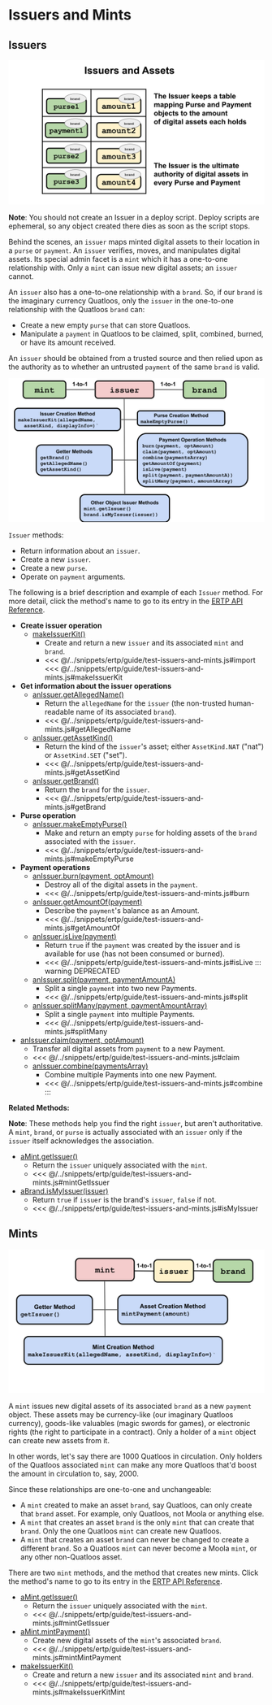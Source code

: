 # Issuers and  Mints

## Issuers
![Issuer structure](./assets/issuers-and-assets.svg)

**Note**: You should not create an Issuer in a deploy script. Deploy scripts are ephemeral, so any object 
created there dies as soon as the script stops.

Behind the scenes, an `issuer` maps minted digital assets to their location in a `purse`
or `payment`. An `issuer` verifies, moves, and manipulates digital assets. 
Its special admin facet is a `mint` which it has a one-to-one
relationship with. Only a `mint` can issue new digital assets; an `issuer` cannot.

An `issuer` also has a one-to-one relationship with a `brand`. So, if
our `brand` is the imaginary currency Quatloos, only
the `issuer` in the one-to-one relationship with the Quatloos `brand`
can:
- Create a new empty `purse` that can store Quatloos.
- Manipulate a `payment` in Quatloos to be claimed, split, combined,
burned, or have its amount received.

An `issuer` should be obtained from a trusted source and
then relied upon as the authority as to whether an untrusted `payment`
of the same `brand` is valid.
 
![Issuer methods](./assets/issuer1.svg)

`Issuer` methods:
- Return information about an `issuer`.
- Create a new `issuer`.
- Create a new `purse`. 
- Operate on `payment` arguments.

The following is
a brief description and example of each `Issuer` method. For
more detail, click the method's name to go to its entry in the [ERTP
API Reference](/reference/ertp-api/).

- **Create issuer operation**
  - [makeIssuerKit()](/reference/ertp-api/issuer#makeissuerkit-allegedname-assetkind-displayinfo-optshutdownwithfailure-elementshape)
    - Create and return a new `issuer` and its associated `mint` and `brand`.
    - <<< @/../snippets/ertp/guide/test-issuers-and-mints.js#import
      <<< @/../snippets/ertp/guide/test-issuers-and-mints.js#makeIssuerKit
- **Get information about the issuer operations**
  - [anIssuer.getAllegedName()](/reference/ertp-api/issuer#anissuer-getallegedname)
    - Return the `allegedName` for the `issuer` (the non-trusted human-readable name of its associated `brand`).
    - <<< @/../snippets/ertp/guide/test-issuers-and-mints.js#getAllegedName
  - [anIssuer.getAssetKind()](/reference/ertp-api/issuer#anissuer-getassetkind)
    - Return the kind of the `issuer`'s asset; either `AssetKind.NAT` ("nat") or `AssetKind.SET` ("set").
    - <<< @/../snippets/ertp/guide/test-issuers-and-mints.js#getAssetKind
  - [anIssuer.getBrand()](/reference/ertp-api/issuer#anissuer-getbrand)
    - Return the `brand` for the `issuer`.
    - <<< @/../snippets/ertp/guide/test-issuers-and-mints.js#getBrand
- **Purse operation**
  - [anIssuer.makeEmptyPurse()](/reference/ertp-api/issuer#anissuer-makeemptypurse)
    - Make and return an empty `purse` for holding assets of the `brand` associated with the `issuer`.
    - <<< @/../snippets/ertp/guide/test-issuers-and-mints.js#makeEmptyPurse
- **Payment operations**
  - [anIssuer.burn(payment, optAmount)](/reference/ertp-api/issuer#anissuer-burn-payment-optamount)
    - Destroy all of the digital assets in the `payment`.
    - <<< @/../snippets/ertp/guide/test-issuers-and-mints.js#burn
  - [anIssuer.getAmountOf(payment)](/reference/ertp-api/issuer#anissuer-getamountof-payment)
    - Describe the `payment`'s balance as an Amount.
    - <<< @/../snippets/ertp/guide/test-issuers-and-mints.js#getAmountOf
  - [anIssuer.isLive(payment)](/reference/ertp-api/issuer#anissuer-islive-payment)
    - Return `true` if the `payment` was created by the issuer and is available for use (has not been consumed or burned).
    - <<< @/../snippets/ertp/guide/test-issuers-and-mints.js#isLive
::: warning DEPRECATED
  - [anIssuer.split(payment, paymentAmountA)](/reference/ertp-api/issuer#anissuer-split-payment-paymentamounta)
    - Split a single `payment` into two new Payments.
    - <<< @/../snippets/ertp/guide/test-issuers-and-mints.js#split
  - [anIssuer.splitMany(payment, paymentAmountArray)](/reference/ertp-api/issuer#anissuer-splitmany-payment-amountarray)
    - Split a single `payment` into multiple Payments.
    - <<< @/../snippets/ertp/guide/test-issuers-and-mints.js#splitMany
- [anIssuer.claim(payment, optAmount)](/reference/ertp-api/issuer#anissuer-claim-payment-optamount)
    - Transfer all digital assets from `payment` to a new Payment.
    - <<< @/../snippets/ertp/guide/test-issuers-and-mints.js#claim
  - [anIssuer.combine(paymentsArray)](/reference/ertp-api/issuer#anissuer-combine-paymentsarray-opttotalamount)
    - Combine multiple Payments into one new Payment.
    - <<< @/../snippets/ertp/guide/test-issuers-and-mints.js#combine
:::


**Related Methods:**

**Note**: These methods help you find the right `issuer`, but aren't authoritative.
A `mint`, `brand`, or `purse` is actually associated with an `issuer` only if
the `issuer` itself acknowledges the association.

- [aMint.getIssuer()](/reference/ertp-api/mint#amint-getissuer)
  - Return the `issuer` uniquely associated with the `mint`.
  - <<< @/../snippets/ertp/guide/test-issuers-and-mints.js#mintGetIssuer
- [aBrand.isMyIssuer(issuer)](/reference/ertp-api/brand#abrand-ismyissuer-allegedissuer)
  - Return `true` if `issuer` is the brand's `issuer`, `false` if not.
  - <<< @/../snippets/ertp/guide/test-issuers-and-mints.js#isMyIssuer

## Mints
![Mint methods](./assets/mint.svg)

A `mint` issues new digital assets of its associated `brand` as a new 
`payment` object. These assets may be currency-like (our imaginary
Quatloos currency), goods-like valuables (magic swords for games), or
electronic rights (the right to participate in a contract). Only a
holder of a `mint` object can create new assets from it. 

In other words, let's say there
are 1000 Quatloos in circulation. Only holders of the Quatloos associated
`mint` can make any more Quatloos that'd boost the amount in circulation to, say, 2000.

Since these relationships are one-to-one and unchangeable:
- A `mint` created to make an asset `brand`, say Quatloos, can only create that `brand` asset.
For example, only Quatloos, not Moola or anything else.
- A `mint` that creates an asset `brand` is the only `mint` that can create that `brand`. Only
the one Quatloos `mint` can create new Quatloos.
- A `mint` that creates an asset `brand` can never be changed to create a different `brand`.
So a Quatloos `mint` can never become a Moola `mint`, or any other non-Quatloos asset.

There are two `mint` methods, and the method that creates new mints. Click the method's name to go to its entry in the [ERTP
API Reference](/reference/ertp-api/index).
- [aMint.getIssuer()](/reference/ertp-api/mint#amint-getissuer)
  - Return the `issuer` uniquely associated with the `mint`.
  - <<< @/../snippets/ertp/guide/test-issuers-and-mints.js#mintGetIssuer
- [aMint.mintPayment()](/reference/ertp-api/mint#amint-mintpayment-newamount)
  - Create new digital assets of the `mint`'s associated `brand`.
  - <<< @/../snippets/ertp/guide/test-issuers-and-mints.js#mintMintPayment
- [makeIssuerKit()](/reference/ertp-api/issuer#makeissuerkit-allegedname-assetkind-displayinfo-optshutdownwithfailure-elementshape)
  - Create and return a new `issuer` and its associated `mint` and `brand`.
  - <<< @/../snippets/ertp/guide/test-issuers-and-mints.js#makeIssuerKitMint

